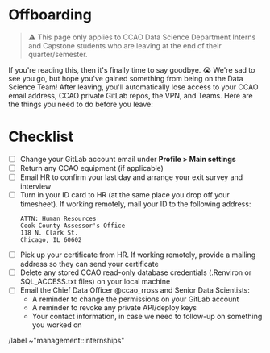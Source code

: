 # Offboarding

> :warning: This page only applies to CCAO Data Science Department Interns and Capstone students who are leaving at the end of their quarter/semester.

If you're reading this, then it's finally time to say goodbye. :sob: We're sad to see you go, but hope you've gained something from being on the Data Science Team! After leaving, you'll automatically lose access to your CCAO email address, CCAO private GitLab repos, the VPN, and Teams. Here are the things you need to do before you leave:

# Checklist

- [ ] Change your GitLab account email under **Profile > Main settings**
- [ ] Return any CCAO equipment (if applicable)
- [ ] Email HR to confirm your last day and arrange your exit survey and interview
- [ ] Turn in your ID card to HR (at the same place you drop off your timesheet). If working remotely, mail your ID to the following address:
    ```
    ATTN: Human Resources
    Cook County Assessor's Office
    118 N. Clark St.
    Chicago, IL 60602
    ```
- [ ] Pick up your certificate from HR. If working remotely, provide a mailing address so they can send your certificate
- [ ] Delete any stored CCAO read-only database credentials (.Renviron or SQL_ACCESS.txt files) on your local machine
- [ ] Email the Chief Data Officer @ccao_rross and Senior Data Scientists: 
  - A reminder to change the permissions on your GitLab account
  - A reminder to revoke any private API/deploy keys
  - Your contact information, in case we need to follow-up on something you worked on


/label ~"management::internships"